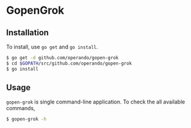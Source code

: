 # GopenGrok

## Installation

To install, use `go get` and `go install`.

```bash
$ go get -d github.com/operando/gopen-grok
$ cd $GOPATH/src/github.com/operando/gopen-grok
$ go install
```

## Usage

`gopen-grok` is single command-line application. To check the all available commands,

```bash
$ gopen-grok -h
```